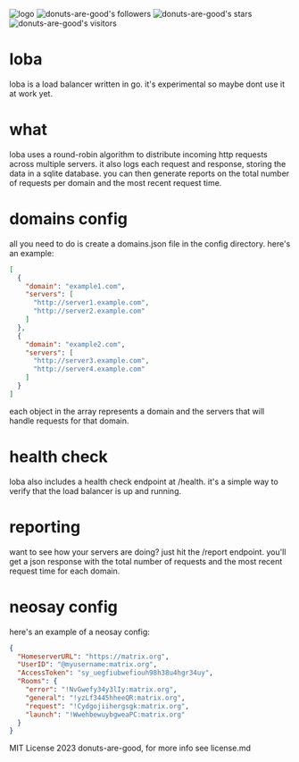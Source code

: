![logo](https://github.com/donuts-are-good/imghost/assets/96031819/46c17259-549a-4395-ab10-a4c5814f974e)
![donuts-are-good's followers](https://img.shields.io/github/followers/donuts-are-good?&color=555&style=for-the-badge&label=followers) ![donuts-are-good's stars](https://img.shields.io/github/stars/donuts-are-good?affiliations=OWNER%2CCOLLABORATOR&color=555&style=for-the-badge) ![donuts-are-good's visitors](https://komarev.com/ghpvc/?username=donuts-are-good&color=555555&style=for-the-badge&label=visitors)


# loba
loba is a load balancer written in go. it's experimental so maybe dont use it at work yet.

# what
loba uses a round-robin algorithm to distribute incoming http requests across multiple servers. it also logs each request and response, storing the data in a sqlite database. you can then generate reports on the total number of requests per domain and the most recent request time.

# domains config
all you need to do is create a domains.json file in the config directory. here's an example:

```json
[
  {
    "domain": "example1.com",
    "servers": [
      "http://server1.example.com",
      "http://server2.example.com"
    ]
  },
  {
    "domain": "example2.com",
    "servers": [
      "http://server3.example.com",
      "http://server4.example.com"
    ]
  }
]
```

each object in the array represents a domain and the servers that will handle requests for that domain.

# health check
loba also includes a health check endpoint at /health. it's a simple way to verify that the load balancer is up and running.

# reporting
want to see how your servers are doing? just hit the /report endpoint. you'll get a json response with the total number of requests and the most recent request time for each domain.

# neosay config
here's an example of a neosay config:

```json
{
  "HomeserverURL": "https://matrix.org",
  "UserID": "@myusername:matrix.org",
  "AccessToken": "sy_uegfiubwefiouh98h38u4hgr34uy",
  "Rooms": {
    "error": "!NvGwefy34y3lIy:matrix.org",
    "general": "!yzLf3445hheeQR:matrix.org",
    "request": "!Cydgojiihergsgk:matrix.org",
    "launch": "!WwehbewuybgweaPC:matrix.org"
  }
}
```

MIT License 2023 donuts-are-good, for more info see license.md
